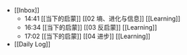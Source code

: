 - [[Inbox]]
	- 14:41 [[当下的启蒙]]  [[02 墒、进化与信息]] [[Learning]]
	- 16:34 [[当下的启蒙]]  [[03 反启蒙]] [[Learning]]
	- 17:02 [[当下的启蒙]]  [[04 进步]] [[Learning]]
- [[Daily Log]]